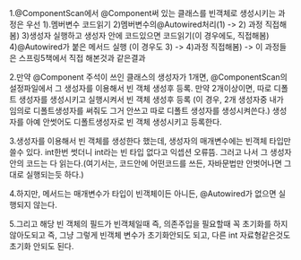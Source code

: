 1.@ComponentScan에서 @Component써 있는 클래스를 빈객체로 생성시키는
과정은 우선 1).멤버변수 코드읽기 2)멤버변수의@Autowired처리(1) -> 2) 과정 직접해봄) 3)생성자 실행하고 
생성자 안에 코드있으면 코드읽기(이 경우에도, 직접해봄) 4)@Autowired가 붙은 메서드 실행
(이 경우도 3) -> 4)과정 직접해봄) -> 이 과정들은 스프링5책에서 직접 해본것과 같은결과

2.만약 @Component 주석이 쓰인 클래스의 생성자가 1개면,
@ComponentScan의 설정파일에서 그 생성자를 이용해서 빈 객체 생성후 등록.
만약 2개이상이면, 따로 디폴트 생성자를 생성시키고 실행시켜서 빈 객체 생성후 등록
(이 경우, 2개 생성자중 내가 임의로 디폴트생성자를 써줘도 그거 안쓰고 따로 디폴트 생성자를 생성시켜쓴다.)
생성자를 아예 안썻어도 디폴트생성자로 빈 객체 생성시키고 등록한다.

3.생성자를 이용해서 빈 객체를 생성한다 했는데, 생성자의 매개변수에는 빈객체 타입만 쓸수 있다.
int한번 썻더니 int라는 빈 타입 없다고 익셉션 오류뜸. 그러고 나서
그 생성자 안의 코드는 다 읽는다.(여기서는, 코드안에 어떤코드를 쓰든, 자바문법만 안벗어나면 
그대로 실행되는듯 하다.)

4.하지만, 메서드는 매개변수가 타입이 빈객체이든 아니든, @Autowired가 없으면
실행되지 않는다.

5.그리고 해당 빈 객체의 필드가 빈객체일때 즉, 의존주입을 필요할때 꼭 초기화를 하지않아도되고
즉, 그냥 그렇게 빈객체 변수가 초기화안되도 되고, 다른 int 자료형같은것도 초기화 안되도 된다.
